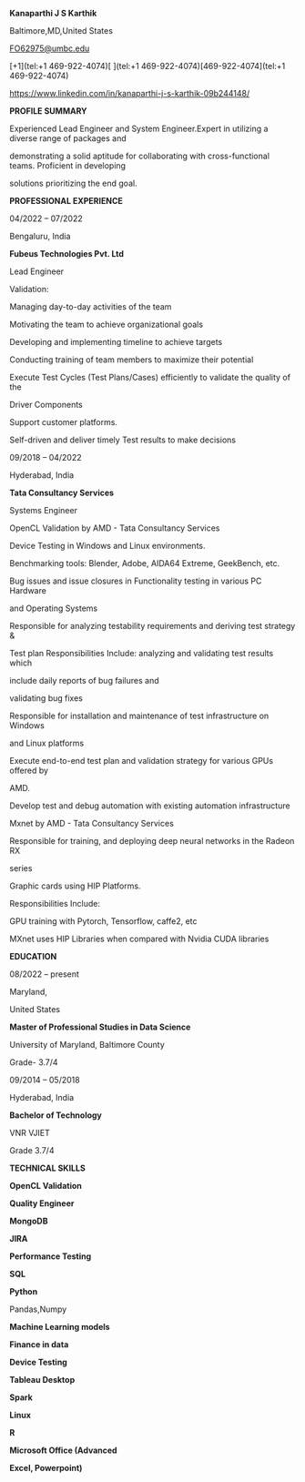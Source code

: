 ﻿<a name="br1"></a> 

**Kanaparthi J S Karthik**

Baltimore,MD,United States

<FO62975@umbc.edu>

[+1](tel:+1 469-922-4074)[ ](tel:+1 469-922-4074)[469-922-4074](tel:+1 469-922-4074)

<https://www.linkedin.com/in/kanaparthi-j-s-karthik-09b244148/>

**PROFILE SUMMARY**

Experienced Lead Engineer and System Engineer.Expert in utilizing a diverse range of packages and

demonstrating a solid aptitude for collaborating with cross-functional teams. Proficient in developing

solutions prioritizing the end goal.

**PROFESSIONAL EXPERIENCE**

04/2022 – 07/2022

Bengaluru, India

**Fubeus Technologies Pvt. Ltd**

Lead Engineer

Validation:

Managing day-to-day activities of the team

Motivating the team to achieve organizational goals

Developing and implementing timeline to achieve targets

Conducting training of team members to maximize their potential

Execute Test Cycles (Test Plans/Cases) efficiently to validate the quality of the

Driver Components

Support customer platforms.

Self-driven and deliver timely Test results to make decisions

09/2018 – 04/2022

Hyderabad, India

**Tata Consultancy Services**

Systems Engineer

OpenCL Validation by AMD - Tata Consultancy Services

Device Testing in Windows and Linux environments.

Benchmarking tools: Blender, Adobe, AIDA64 Extreme, GeekBench, etc.

Bug issues and issue closures in Functionality testing in various PC Hardware

and Operating Systems

Responsible for analyzing testability requirements and deriving test strategy &

Test plan Responsibilities Include: analyzing and validating test results which

include daily reports of bug failures and

validating bug fixes

Responsible for installation and maintenance of test infrastructure on Windows

and Linux platforms

Execute end-to-end test plan and validation strategy for various GPUs offered by

AMD.

Develop test and debug automation with existing automation infrastructure

Mxnet by AMD - Tata Consultancy Services

Responsible for training, and deploying deep neural networks in the Radeon RX

series

Graphic cards using HIP Platforms.

Responsibilities Include:

GPU training with Pytorch, Tensorflow, caffe2, etc

MXnet uses HIP Libraries when compared with Nvidia CUDA libraries

**EDUCATION**

08/2022 – present

Maryland,

United States

**Master of Professional Studies in Data Science**

University of Maryland, Baltimore County

Grade- 3.7/4

09/2014 – 05/2018

Hyderabad, India

**Bachelor of Technology**

VNR VJIET

Grade 3.7/4



<a name="br2"></a> 

**TECHNICAL SKILLS**

**OpenCL Validation**

**Quality Engineer**

**MongoDB**

**JIRA**

**Performance Testing**

**SQL**

**Python**

Pandas,Numpy

**Machine Learning models**

**Finance in data**

**Device Testing**

**Tableau Desktop**

**Spark**

**Linux**

**R**

**Microsoft Office (Advanced**

**Excel, Powerpoint)**

